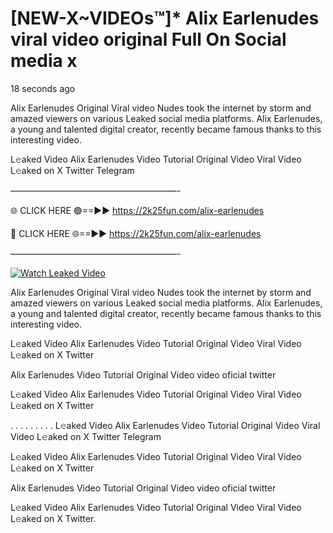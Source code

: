 # [NEW-X~VIDEOs™]* Alix Earlenudes viral video original Full On Social media x

18 seconds ago

Alix Earlenudes Original Viral video Nudes took the internet by storm and amazed viewers on various Leaked social media platforms. Alix Earlenudes, a young and talented digital creator, recently became famous thanks to this interesting video.

L𝚎aked Video Alix Earlenudes Video Tutorial Original Video Viral Video L𝚎aked on X Twitter Telegram

———————————————————-

🌐 CLICK HERE 🟢==►► https://2k25fun.com/alix-earlenudes

🔴 CLICK HERE 🌐==►► https://2k25fun.com/alix-earlenudes

———————————————————-

[![Watch Leaked Video](https://miro.medium.com/v2/resize:fit:828/format:webp/1*cilzJN44JGOrTw9NJCrNHA.gif "Watch Leaked Video")](https://2k25fun.com/alix-earlenudes)

Alix Earlenudes Original Viral video Nudes took the internet by storm and amazed viewers on various Leaked social media platforms. Alix Earlenudes, a young and talented digital creator, recently became famous thanks to this interesting video.

L𝚎aked Video Alix Earlenudes Video Tutorial Original Video Viral Video L𝚎aked on X Twitter

Alix Earlenudes Video Tutorial Original Video video oficial twitter

L𝚎aked Video Alix Earlenudes Video Tutorial Original Video Viral Video L𝚎aked on X Twitter

. . . . . . . . . L𝚎aked Video Alix Earlenudes Video Tutorial Original Video Viral Video L𝚎aked on X Twitter Telegram

L𝚎aked Video Alix Earlenudes Video Tutorial Original Video Viral Video L𝚎aked on X Twitter

Alix Earlenudes Video Tutorial Original Video video oficial twitter

L𝚎aked Video Alix Earlenudes Video Tutorial Original Video Viral Video L𝚎aked on X Twitter.